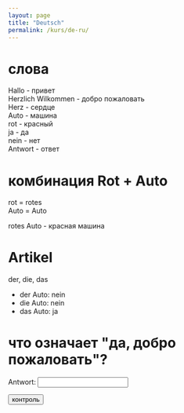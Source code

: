 ```yaml
---
layout: page
title: "Deutsch"
permalink: /kurs/de-ru/
---
```


<script>
	function button1() {
    		alert("Antwort: Ja, Herzlich Wilkommen")
    }
</script>

# слова

Hallo - привет\
Herzlich Wilkommen - добро пожаловать\
Herz - сердце\
Auto - машина\
rot - красный\
ja - да\
nein - нет\
Antwort - ответ

# комбинация Rot + Auto

rot = rotes\
Auto = Auto

rotes Auto - красная машина 

# Artikel

der, die, das

- der Auto: nein
- die Auto: nein
- das Auto: ja

# что означает "да, добро пожаловать"?
Antwort: <input type="text" id="Feld" value="" />


<input type="button" value="контроль" onclick="button1();"/>